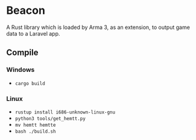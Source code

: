 # Beacon

A Rust library which is loaded by Arma 3, as an extension, to output game data to a Laravel app.

## Compile

### Windows

- `cargo build`

### Linux

- `rustup install i686-unknown-linux-gnu`
- `python3 tools/get_hemtt.py`
- `mv hemtt hemtte`
- `bash ./build.sh`
